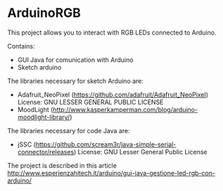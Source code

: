 # ArduinoRGB
This project allows you to interact with RGB LEDs connected to Arduino.

Contains:
- GUI Java for comunication with Arduino
- Sketch arduino

The libraries necessary for sketch Arduino are:
- Adafruit_NeoPixel (https://github.com/adafruit/Adafruit_NeoPixel) License: GNU LESSER GENERAL PUBLIC LICENSE
- MoodLight (http://www.kasperkamperman.com/blog/arduino-moodlight-library/)

The libraries necessary for code Java are:
- jSSC (https://github.com/scream3r/java-simple-serial-connector/releases) License: GNU Lesser General Public License

The project is described in this article http://www.esperienzahitech.it/arduino/gui-java-gestione-led-rgb-con-arduino/